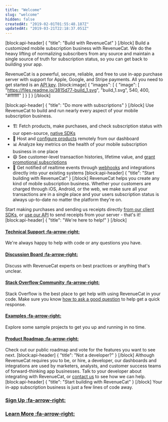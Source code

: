 ```yaml
---
title: "Welcome"
slug: "welcome"
hidden: false
createdAt: "2019-02-01T01:55:48.187Z"
updatedAt: "2019-03-21T22:18:37.051Z"
---
```

[block:api-header]
{
  "title": "Build with RevenueCat"
}
[/block]
Build a customized mobile subscription business with RevenueCat. We do the heavy lifting of normalizing subscribers from any source and maintain a single source of truth for subscription status, so you can get back to building your app.

RevenueCat is a powerful, secure, reliable, and free to use in-app purchase server with support for Apple, Google, and Stripe payments. All you need to get started is an [API key](https://app.revenuecat.com/signup). 
[block:image]
{
  "images": [
    {
      "image": [
        "https://files.readme.io/3815d77-build_1.svg",
        "build_1.svg",
        540,
        400,
        "#ffffff"
      ]
    }
  ]
}
[/block]

[block:api-header]
{
  "title": "Do more with subscriptions"
}
[/block]
Use RevenueCat to build and run nearly every aspect of your mobile subscription business.


  * 🏗 Fetch products, make purchases, and check subscription status with our open-source, [native SDKs](doc:installation) 
  * 🛒 Host and [configure products](doc:entitlements) remotely from our dashboard  
  * 📊 Analyze key metrics on the health of your mobile subscription business in one place  
  * 😄 See customer-level transaction histories, lifetime value, and [grant promotional subscriptions](doc:customers)
  * 🔀 Get notified of realtime events through [webhooks](doc:webhooks) and integrations directly into your existing systems 
[block:api-header]
{
  "title": "Start building with RevenueCat"
}
[/block]
RevenueCat helps you create any kind of mobile subscription business. Whether your customers are charged through iOS, Android, or the web, we make sure all your transactions are in a single place and your users subscription status is always up-to-date no matter the platform they're on.

Start making purchases and sending us receipts directly [from our client SDKs](doc:getting-started-1), or [use our API](https://docs.revenuecat.com/reference) to send receipts from your server - that's it!
[block:api-header]
{
  "title": "We're here to help!"
}
[/block]
#### **[Technical Support :fa-arrow-right:](https://www.revenuecat.com/support)**
We're always happy to help with code or any questions you have.

#### **[Discussion Board :fa-arrow-right:](https://docs.revenuecat.com/discuss)**
Discuss with RevenueCat experts on best practices or anything that's unclear. 

#### **[Stack Overflow Community :fa-arrow-right:](https://stackoverflow.com/questions/tagged/revenuecat)**
Stack Overflow is the best place to get help with using RevenueCat in your code. Make sure you know [how to ask a good question](http://stackoverflow.com/help/how-to-ask) to help get a quick response.

#### **[Examples :fa-arrow-right:](doc:sample-apps)**
Explore some sample projects to get you up and running in no time.

#### **[Product Roadmap :fa-arrow-right:](https://trello.com/b/RZRnWRbI/revenuecat-product-roadmap)**
Check out our public roadmap and vote for the features you want to see next.
[block:api-header]
{
  "title": "Not a developer?"
}
[/block]
Although RevenueCat requires you to be, or hire, a developer, our dashboards and integrations are used by marketers, analysts, and customer success teams of forward-thinking app businesses. Talk to your developer about integrating with RevenueCat, or [contact us](https://www.revenuecat.com/contact) to see how we can help.
[block:api-header]
{
  "title": "Start building with RevenueCat"
}
[/block]
Your in-app subscription business is just a few lines of code away.

### **[Sign Up :fa-arrow-right:](https://app.revenuecat.com/signup)**

### **[Learn More :fa-arrow-right:](doc:getting-started-1)**